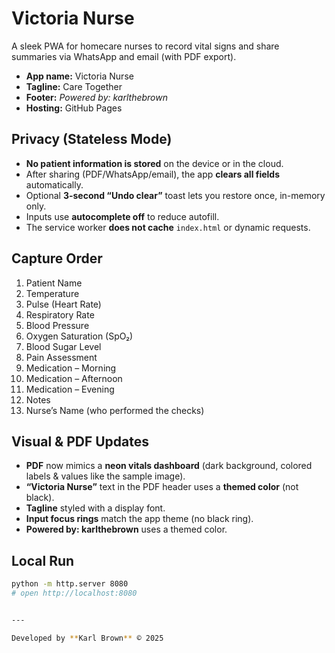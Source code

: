 # Victoria Nurse

A sleek PWA for homecare nurses to record vital signs and share summaries via WhatsApp and email (with PDF export).

- **App name:** Victoria Nurse  
- **Tagline:** Care Together  
- **Footer:** _Powered by: karlthebrown_  
- **Hosting:** GitHub Pages

## Privacy (Stateless Mode)
- **No patient information is stored** on the device or in the cloud.
- After sharing (PDF/WhatsApp/email), the app **clears all fields** automatically.
- Optional **3-second “Undo clear”** toast lets you restore once, in-memory only.
- Inputs use **autocomplete off** to reduce autofill.
- The service worker **does not cache** `index.html` or dynamic requests.

## Capture Order
1. Patient Name  
2. Temperature  
3. Pulse (Heart Rate)  
4. Respiratory Rate  
5. Blood Pressure  
6. Oxygen Saturation (SpO₂)  
7. Blood Sugar Level  
8. Pain Assessment  
9. Medication – Morning  
10. Medication – Afternoon  
11. Medication – Evening  
12. Notes  
13. Nurse’s Name (who performed the checks)

## Visual & PDF Updates
- **PDF** now mimics a **neon vitals dashboard** (dark background, colored labels & values like the sample image).  
- **“Victoria Nurse”** text in the PDF header uses a **themed color** (not black).  
- **Tagline** styled with a display font.  
- **Input focus rings** match the app theme (no black ring).  
- **Powered by: karlthebrown** uses a themed color.

## Local Run
```bash
python -m http.server 8080
# open http://localhost:8080


---

Developed by **Karl Brown** © 2025
